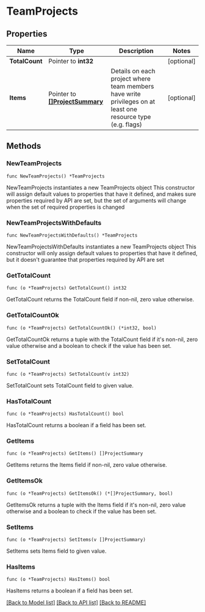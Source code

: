 # TeamProjects

## Properties

Name | Type | Description | Notes
------------ | ------------- | ------------- | -------------
**TotalCount** | Pointer to **int32** |  | [optional] 
**Items** | Pointer to [**[]ProjectSummary**](ProjectSummary.md) | Details on each project where team members have write privileges on at least one resource type (e.g. flags) | [optional] 

## Methods

### NewTeamProjects

`func NewTeamProjects() *TeamProjects`

NewTeamProjects instantiates a new TeamProjects object
This constructor will assign default values to properties that have it defined,
and makes sure properties required by API are set, but the set of arguments
will change when the set of required properties is changed

### NewTeamProjectsWithDefaults

`func NewTeamProjectsWithDefaults() *TeamProjects`

NewTeamProjectsWithDefaults instantiates a new TeamProjects object
This constructor will only assign default values to properties that have it defined,
but it doesn't guarantee that properties required by API are set

### GetTotalCount

`func (o *TeamProjects) GetTotalCount() int32`

GetTotalCount returns the TotalCount field if non-nil, zero value otherwise.

### GetTotalCountOk

`func (o *TeamProjects) GetTotalCountOk() (*int32, bool)`

GetTotalCountOk returns a tuple with the TotalCount field if it's non-nil, zero value otherwise
and a boolean to check if the value has been set.

### SetTotalCount

`func (o *TeamProjects) SetTotalCount(v int32)`

SetTotalCount sets TotalCount field to given value.

### HasTotalCount

`func (o *TeamProjects) HasTotalCount() bool`

HasTotalCount returns a boolean if a field has been set.

### GetItems

`func (o *TeamProjects) GetItems() []ProjectSummary`

GetItems returns the Items field if non-nil, zero value otherwise.

### GetItemsOk

`func (o *TeamProjects) GetItemsOk() (*[]ProjectSummary, bool)`

GetItemsOk returns a tuple with the Items field if it's non-nil, zero value otherwise
and a boolean to check if the value has been set.

### SetItems

`func (o *TeamProjects) SetItems(v []ProjectSummary)`

SetItems sets Items field to given value.

### HasItems

`func (o *TeamProjects) HasItems() bool`

HasItems returns a boolean if a field has been set.


[[Back to Model list]](../README.md#documentation-for-models) [[Back to API list]](../README.md#documentation-for-api-endpoints) [[Back to README]](../README.md)


